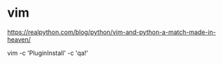 # vim

https://realpython.com/blog/python/vim-and-python-a-match-made-in-heaven/

vim -c 'PluginInstall' -c 'qa!'
